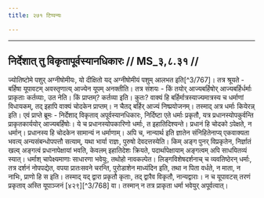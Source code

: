```yaml
---
title: २७१ टिप्पन्यः

---
```


[^3/764]: E2,4 om. iti

[^3/765]: Vgl. zu MS 3.7.1ff

[^3/766]: E2: 4,618; E4: 4,986; E6: 1,288

____________________________________________


## निर्देशात् तु विकृतापूर्वस्यानधिकारः // MS_३,८.३१ //

ज्योतिष्टोमे पशुर् अग्नीषोमीयः, यो दीक्षितो यद् अग्नीषोमीयं पशुम् आलभत इति[^3/767]। तत्र श्रूयते - बर्हिषा यूपावटम् अवस्तृणात्य् आज्येन यूपम् अनक्तीति। तत्र संशयः - किं तयोर् आज्यबर्हिषोर् आज्यबर्हिर्धर्माः प्राकृताः कर्तव्याः, उत नेति। किं प्राप्तम्? कर्तव्या इति। कुतः? वाक्यं हि बर्हिर्मात्रस्याज्यमात्रस्य च धर्माणां विधायकम्, तद् इहापि वाक्यं चोदकेन प्राप्तम्। न चैतद् बर्हिर् आज्यं निष्प्रयोजनम्। तस्माद् अत्र धर्माः कियेरन्न् इति।
एवं प्राप्ते ब्रूमः - निर्देशाद् विकृताव् अपूर्वस्यानधिकारः, निर्दिष्टा एते धर्माः प्रकृतौ, यत्र प्रधानस्योपकुर्वन्ति प्राकृतकार्ययोर् आज्यबर्हिषोः। ये च प्रधानस्योपकारिणो धर्माः, त इहातिदिश्यन्ते। प्रधानं हि चोदको ऽपेक्षते, न धर्मान्। प्रधानस्य हि चोदकेन सामान्यं न धर्माणाम्।
अपि च, नान्यार्थ इति ज्ञातेन संनिहितेनाप्य् एकवाक्यता भवत्य् अन्यसंबन्धोपपत्तौ सत्याम्, यथा भार्या राज्ञः, पुरुषो देवदत्तस्येति। किम् अङ्ग पुनर् विप्रकृतेन, निर्ज्ञातं खल्व् अङ्गत्वं प्रधानापेक्षायां भवति, केवलम् इहातिदेशः क्रियते, पदार्थापेक्षायाम् अङ्गत्वम् अपि साधयितव्यं स्यात्। धर्माश् चापेक्ष्यमाणाः साधारणा भवेयुः, तथोहो नावकल्पेत। लिङ्गविशेषदर्शनाच् च व्यवतिष्ठेरन् धर्माः, तत्र दर्शनं नोपपद्येत, वपया प्रातःसवने चरन्ति, पुरोडाशेन माध्यंदिन इति, तथा न पिता वर्धते, न माता, न नाभिः, प्राणो हि स इति। तस्माद् यद् द्वारा प्रकृतौ कृताः, तद् द्वारैव विकृतौ, नान्यद्वाराः। न च यूपावटस् तरणं प्रकृताव् अस्ति यूपाञ्जनं [४२९][^3/768] वा। तस्मान् न तत्र प्राकृता धर्मा भवेयुर् अपूर्वत्वात्।
